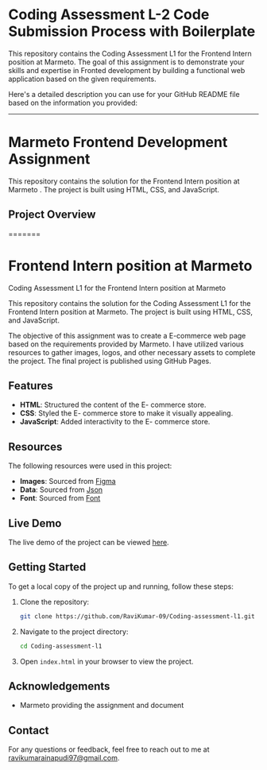 # Coding Assessment L-2 Code Submission Process with Boilerplate

This repository contains the Coding Assessment L1 for the Frontend Intern position at Marmeto. The goal of this assignment is to demonstrate your skills and expertise in Fronted development by building a functional web application based on the given requirements.

 Here's a detailed description you can use for your GitHub README file based on the information you provided:

---

# Marmeto Frontend Development Assignment

This repository contains the solution for the Frontend Intern position at Marmeto  . The project is built using HTML, CSS, and JavaScript.

## Project Overview
=======
# Frontend Intern position at Marmeto

Coding Assessment L1 for the Frontend Intern position at Marmeto

This repository contains the solution for the Coding Assessment L1 for the Frontend Intern position at Marmeto. The project is built using HTML, CSS, and JavaScript.

The objective of this assignment was to create a E-commerce web page based on the requirements provided by Marmeto. I have utilized various resources to gather images, logos, and other necessary assets to complete the project. The final project is published using GitHub Pages.

## Features

- **HTML**: Structured the content of the E- commerce store.
- **CSS**: Styled the E- commerce store to make it visually appealing.
- **JavaScript**: Added interactivity to the E- commerce store.

## Resources

The following resources were used in this project:

- **Images**: Sourced from [Figma](https://www.figma.com/file/lXrVC18Jpw7OBzKl8BMWc9/Category-tabs)
- **Data**: Sourced from [Json](https://cdn.shopify.com/s/files/1/0564/3685/0790/files/multiProduct.json)
-  **Font**: Sourced from [Font]( https://fonts.google.com/specimen/Inter)

## Live Demo

The live demo of the project can be viewed [here](https://ravikumar-09.github.io/Coding-assessment-l1/).

## Getting Started

To get a local copy of the project up and running, follow these steps:

1. Clone the repository:
   ```sh
   git clone https://github.com/RaviKumar-09/Coding-assessment-l1.git
   ```

2. Navigate to the project directory:
   ```sh
   cd Coding-assessment-l1
   ```

3. Open `index.html` in your browser to view the project.


## Acknowledgements
- Marmeto providing the assignment and document

## Contact

For any questions or feedback, feel free to reach out to me at [ravikumarainapudi97@gmail.com](ravikumarainapudi97@gmail.com).




